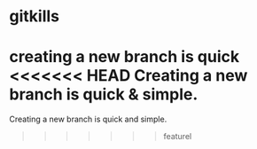 # gitkills
creating a new branch is quick 
<<<<<<< HEAD
Creating a new branch is quick & simple.
=======
Creating a new branch is quick and simple.
>>>>>>> featurel
